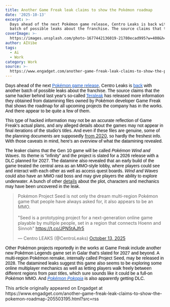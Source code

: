 ```yaml
---
title: Another Game Freak leak claims to show the Pokémon roadmap
date: '2025-10-13'
excerpt: >-
  Days ahead of the next Pokémon game release, Centro Leaks is back with another
  batch of possible leaks about the franchise. The source claims that the...
coverImage: >-
  https://images.unsplash.com/photo-1677442136019-21780ecad995?w=400&h=200&fit=crop&auto=format
author: AIVibe
tags:
  - Ai
  - Work
category: Work
source: >-
  https://www.engadget.com/another-game-freak-leak-claims-to-show-the-pokemon-roadmap-205503195.html?src=rss
---
```

<p style="text-align:left;"><span style="color:rgb(0, 0, 0);font-family:Arial, sans-serif;">Days ahead of the next </span><a target="_blank" class="link" href="https://www.engadget.com/gaming/nintendo/pokemon-legends-z-a-hands-on-135651443.html" data-i13n="cpos:1;pos:1"><span style="color:rgb(17, 85, 204);font-family:Arial, sans-serif;">Pokémon game release</span></a><span style="color:rgb(0, 0, 0);font-family:Arial, sans-serif;">, Centro Leaks is </span><a target="_blank" class="link" href="https://x.com/CentroLeaks/status/1977791170093687087" data-i13n="cpos:2;pos:1"><span style="color:rgb(17, 85, 204);font-family:Arial, sans-serif;">back</span></a><span style="color:rgb(0, 0, 0);font-family:Arial, sans-serif;"> with another batch of possible leaks about the franchise. The source claims that the same hacker behind last year&#39;s so-called </span><a target="_blank" class="link" href="https://www.engadget.com/gaming/nintendo/massive-pokemon-leak-exposes-beta-designs-source-codes-and-plans-for-upcoming-titles-180208503.html" data-i13n="cpos:3;pos:1"><span style="color:rgb(17, 85, 204);font-family:Arial, sans-serif;">Teraleak</span></a><span style="color:rgb(0, 0, 0);font-family:Arial, sans-serif;"> has released more information they obtained from datamining files owned by Pokémon developer Game Freak that shows the roadmap for all upcoming projects the company has in the works. And there appear to be quite a few of them.</span></p><p style="text-align:left;"><span style="color:rgb(0, 0, 0);font-family:Arial, sans-serif;">This type of hacked information may not be an accurate reflection of Game Freak&#39;s actual plans, and any alleged details about the games may not appear in final iterations of the studio&#39;s titles. And even if these files are genuine, some of the planning documents are supposedly </span><a target="_blank" class="link" href="https://x.com/CentroLeaks/status/1977775973098524811" data-i13n="cpos:4;pos:1">from 2020</a><span style="color:rgb(0, 0, 0);font-family:Arial, sans-serif;">, so hardly the freshest info. With those caveats in mind, here&#39;s an overview of what the datamining revealed.</span></p><p style="text-align:left;"><span style="color:rgb(0, 0, 0);font-family:Arial, sans-serif;">The leaker claims that the Gen 10 game will be called <em>Pokémon Wind and Waves</em>. Its theme is &quot;infinity&quot; and the project is slated for a 2026 release with a DLC planned for 2027. The datamine also revealed that an early build of the game treated the central area as an MMO-style lobby, where players could see and interact with each other as well as access quest boards. <em>Wind and Waves</em> could also have an MMO raid boss and may give players the ability to explore underwater.&nbsp;A bunch of other </span><a target="_blank" class="link" href="https://insider-gaming.com/pokemon-gen-10-wind-and-waves-story-setting-new-mechanics-leak-its-claimed/" data-i13n="cpos:5;pos:1">details</a><span style="color:rgb(0, 0, 0);font-family:Arial, sans-serif;"> about the plot, characters and mechanics may have been uncovered in the leak.</span></p><div><blockquote class="twitter-tweet"><p lang="en" dir="ltr">Pokémon Project Seed is not only the dream multi-region Pokémon game that people have always asked for, it also appears to be an MMO.<br><br>&quot;Seed is a prototyping project for a next-generation online game playable by multiple people, set in a region that connects Hoenn and Sinnoh&quot; <a href="https://t.co/JPN5tAJfr5">https://t.co/JPN5tAJfr5</a></p>— Centro LEAKS (@CentroLeaks) <a href="https://twitter.com/CentroLeaks/status/1977803554770604239?ref_src=twsrc%5Etfw">October 13, 2025</a></blockquote>
 

</div><p style="text-align:left;"><span style="color:rgb(0, 0, 0);font-family:Arial, sans-serif;">Other Pokémon projects reportedly in the works at Game Freak include another new Pokémon Legends game set in Galar that&#39;s slated for 2027 and beyond. A multi-region Pokémon remake, internally called Project Seed, may be released in 2028. The datamined leaks suggest this game also seems to be exploring some online multiplayer mechanics as well as letting players walk freely between different regions from past titles, which sure sounds like it could be a full-on Pokémon MMO. And </span><a target="_blank" class="link" href="https://www.engadget.com/gaming/nintendo/pokemon-pokopia-looks-like-animal-crossing-for-pokemon-fans-and-im-here-for-it-141239467.html" data-i13n="cpos:6;pos:1"><span style="color:rgb(17, 85, 204);font-family:Arial, sans-serif;"><em>Pokémon Pokopia</em></span></a><span style="color:rgb(0, 0, 0);font-family:Arial, sans-serif;"> is also apparently getting DLC.</span></p><p style="text-align:left;"></p>This article originally appeared on Engadget at https://www.engadget.com/another-game-freak-leak-claims-to-show-the-pokemon-roadmap-205503195.html?src=rss
